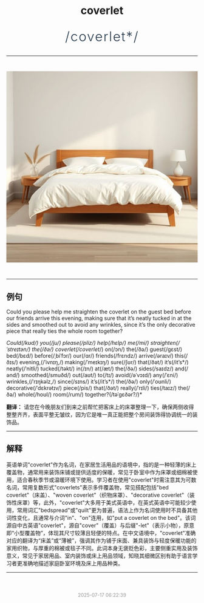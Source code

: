 <div align="center">

# coverlet

<div style="margin: 30px 0;">
<h1 style="font-size: 2.5em; font-weight: 300; letter-spacing: 2px; margin: 0; color: #2c3e50;">
/coverlet*/
</h1>
</div>

</div>

---

<div align="center" style="margin: 40px 0;">

![coverlet](images/coverlet.png)

</div>

---

## 例句

Could you please help me straighten the coverlet on the guest bed before our friends arrive this evening, making sure that it’s neatly tucked in at the sides and smoothed out to avoid any wrinkles, since it’s the only decorative piece that really ties the whole room together?

*Could(/kʊd/) you(/ju/) please(/pliz/) help(/hɛlp/) me(/mi/) straighten(/ˈstreɪtən/) the(/ðə/) coverlet(/coverlet*/) on(/ɔn/) the(/ðə/) guest(/gɛst/) bed(/bɛd/) before(/ˌbiˈfɔr/) our(/ɑr/) friends(/frɛndz/) arrive(/əraɪv/) this(/ðɪs/) evening,(/ˈivnɪŋ,/) making(/ˈmeɪkɪŋ/) sure(/ʃʊr/) that(/ðət/) it’s(/it’s*/) neatly(/ˈnitli/) tucked(/təkt/) in(/ɪn/) at(/æt/) the(/ðə/) sides(/saɪdz/) and(/ənd/) smoothed(/smuðd/) out(/aʊt/) to(/tɪ/) avoid(/əˈvɔɪd/) any(/ˈɛni/) wrinkles,(/ˈrɪŋkəlz,/) since(/sɪns/) it’s(/it’s*/) the(/ðə/) only(/ˈoʊnli/) decorative(/ˈdɛkrətɪv/) piece(/pis/) that(/ðət/) really(/ˈrɪli/) ties(/taɪz/) the(/ðə/) whole(/hoʊl/) room(/rum/) together?(/təˈgɛðər?/)*

**翻译：** 请您在今晚朋友们到来之前帮忙把客床上的床罩整理一下，确保两侧收得整整齐齐，表面平整无皱纹，因为它是唯一真正能把整个房间装饰得协调统一的装饰品。

---

## 解释

英语单词"coverlet"作为名词，在家居生活用品的语境中，指的是一种轻薄的床上覆盖物，通常用来装饰床铺或提供适度的保暖，常见于卧室中作为床罩或细棉被使用，适合春秋季节或温暖环境下使用。学习者在使用"coverlet"时需注意其为可数名词，常用复数形式"coverlets"表示多件覆盖物，常见搭配包括"bed coverlet"（床盖）、"woven coverlet"（织物床罩）、"decorative coverlet"（装饰性床罩）等，此外，"coverlet"大多用于美式英语中，在英式英语中可能较少使用，常用词汇"bedspread"或"quilt"更为普遍，语法上作为名词使用时不具备其他词性变化，且通常与介词"in"、"on"连用，如"put a coverlet on the bed"。该词源自中古英语"coverlet"，源自"cover"（覆盖）与后缀"-let"（表示小物），原意即“小型覆盖物”，体现其尺寸较薄且轻便的特点。在中文语境中，"coverlet"准确对应的翻译为“床盖”或“薄被”，强调其作为铺于床面、兼具装饰与轻度保暖功能的家用织物，与厚重的棉被或毯子不同。此词本身无褒贬色彩，主要侧重实用及装饰意义，常见于家居用品、室内装饰或床上用品领域，知晓其细微区别有助于语言学习者更准确地描述家庭卧室环境及床上用品种类。


---

<div align="center" style="margin-top: 50px;">
<small style="color: #999; font-size: 0.9em;">2025-07-17 06:22:39</small>
</div>

